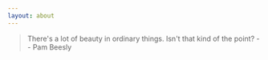 ```yaml
---
layout: about
---
```


> There's a lot of beauty in ordinary things. Isn't that kind of the point? -- Pam Beesly
